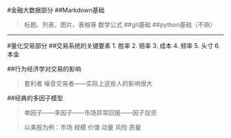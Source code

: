 #金融大数据部分
##Markdown基础
>标题、列表、图片、表格等
>数学公式
##git基础
##python基础（不熟）
---
#量化交易部分
##交易系统的关键要素
	1. 胜率
	2. 赔率
	3. 成本
	4. 频率
	5. 头寸
	6. 本金

##行为经济学对交易的影响

>套利者
>噪音交易者——实际上这些人的影响很大

##经典的多因子模型

>单因子——多因子——市场异常回报——因子投资

>以美股为例：市场 规模 价值 动量 风险 质量
